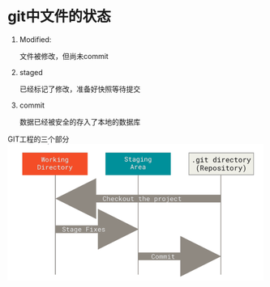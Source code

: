 # git中文件的状态

1. Modified:

    文件被修改，但尚未commit

2. staged

    已经标记了修改，准备好快照等待提交

3. commit

    数据已经被安全的存入了本地的数据库

GIT工程的三个部分
![GIT工程的三个部分](../note_picture/git_Proj_section.png)

